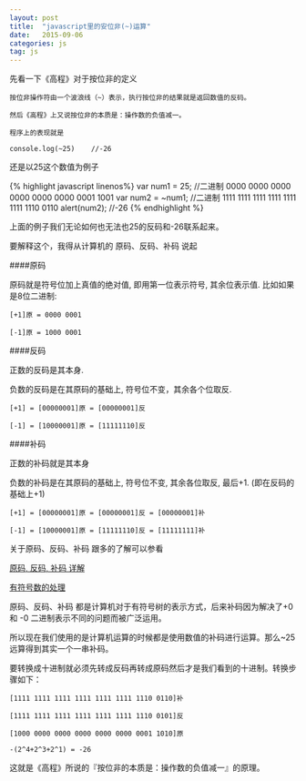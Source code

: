 ```yaml
---
layout: post
title:  "javascript里的安位非(~)运算"
date:   2015-09-06
categories: js
tag: js
---
```


先看一下《高程》对于按位非的定义

    按位非操作符由一个波浪线（~）表示，执行按位非的结果就是返回数值的反码。
    
    然后《高程》上又说按位非的本质是：操作数的负值减一。
    
    程序上的表现就是
    
    console.log(~25)    //-26
    
还是以25这个数值为例子

{% highlight javascript linenos%}
var num1 = 25;              //二进制 0000 0000 0000 0000 0000 0000 0001 1001
var num2 = ~num1;           //二进制 1111 1111 1111 1111 1111 1111 1110 0110
alert(num2);                //-26
{% endhighlight %}

上面的例子我们无论如何也无法也25的反码和-26联系起来。

要解释这个，我得从计算机的 原码、反码、补码 说起

####原码

原码就是符号位加上真值的绝对值, 即用第一位表示符号, 其余位表示值. 比如如果是8位二进制:

    [+1]原 = 0000 0001
    
    [-1]原 = 1000 0001

####反码

正数的反码是其本身.

负数的反码是在其原码的基础上, 符号位不变，其余各个位取反.

    [+1] = [00000001]原 = [00000001]反
    
    [-1] = [10000001]原 = [11111110]反

####补码

正数的补码就是其本身

负数的补码是在其原码的基础上, 符号位不变, 其余各位取反, 最后+1. (即在反码的基础上+1)

    [+1] = [00000001]原 = [00000001]反 = [00000001]补
    
    [-1] = [10000001]原 = [11111110]反 = [11111111]补


关于原码、反码、补码 跟多的了解可以参看 

[原码, 反码, 补码 详解](http://www.cnblogs.com/zhangziqiu/archive/2011/03/30/ComputerCode.html)

[有符号数的处理](https://zh.wikipedia.org/wiki/%E6%9C%89%E7%AC%A6%E8%99%9F%E6%95%B8%E8%99%95%E7%90%86)


原码、反码、补码 都是计算机对于有符号树的表示方式，后来补码因为解决了+0 和 -0 二进制表示不同的问题而被广泛运用。

所以现在我们使用的是计算机运算的时候都是使用数值的补码进行运算。那么~25 远算得到其实一个一串补码。

要转换成十进制就必须先转成反码再转成原码然后才是我们看到的十进制。转换步骤如下：

    [1111 1111 1111 1111 1111 1111 1110 0110]补
    
    [1111 1111 1111 1111 1111 1111 1110 0101]反
    
    [1000 0000 0000 0000 0000 0000 0001 1010]原
    
    -(2^4+2^3+2^1) = -26


这就是《高程》所说的『按位非的本质是：操作数的负值减一』的原理。

